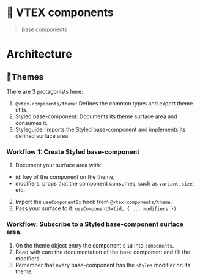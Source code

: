 # 🌊 VTEX components

> Base components

# Architecture

## 🎨Themes

There are 3 protagonists here:

1. `@vtex-components/theme`: Defines the common types and export theme utils.
2. Styled base-component: Documents its theme surface area and consumes it.
3. Styleguide: Imports the Styled base-component and implements its defined surface area.

### Workflow 1: Create Styled base-component

1. Document your surface area with:

- id: key of the component on the theme,
- modifiers: props that the component consumes, such as `variant`, `size`, etc.

2. Import the `useComponentSx` hook from `@vtex-components/theme`.
3. Pass your surface to it: `useComponentSx(id, { ... modifiers })`.

### Workflow: Subscribe to a Styled base-component surface area.

1. On the theme object entry the component's `id` into `components`.
2. Read with care the documentation of the base component and fill the modifiers.
3. Remember that every base-component has the `styles` modifier on its theme.
